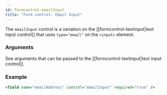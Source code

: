 ```yaml
---
id: formcontrol-emailInput
title: "Form control: Email Input"
---
```


The `emailInput` control is a variation on the [[formcontrol-textinput|text input control]] that uses `type="email"` on the `<input>` element. 


### Arguments

See arguments that can be passed to the [[formcontrol-textinput|text input control]].

### Example

```xml
<field name="emailAddress" control="emailInput" required="true" />
```